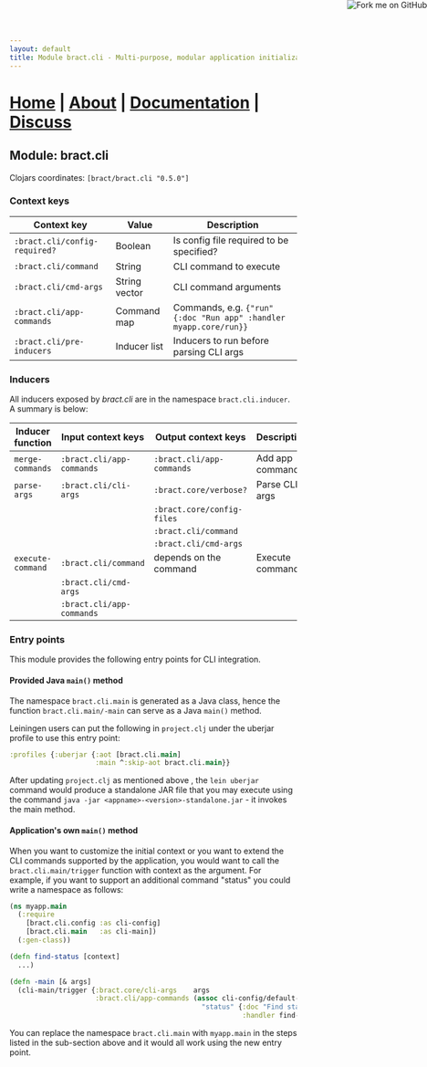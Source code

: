 ```yaml
---
layout: default
title: Module bract.cli - Multi-purpose, modular application initialization framework for Clojure
---
```

# [Home](/) | [About](/about.html) | [Documentation](/documentation.html) | [Discuss](/discuss.html)

## Module: bract.cli

Clojars coordinates: `[bract/bract.cli "0.5.0"]`


### Context keys

| Context key                   | Value         | Description |
|-------------------------------|---------------|-------------|
| `:bract.cli/config-required?` | Boolean       | Is config file required to be specified? |
| `:bract.cli/command`          | String        | CLI command to execute |
| `:bract.cli/cmd-args`         | String vector | CLI command arguments  |
| `:bract.cli/app-commands`     | Command map   | Commands, e.g. `{"run" {:doc "Run app" :handler myapp.core/run}}` |
| `:bract.cli/pre-inducers`     | Inducer list  | Inducers to run before parsing CLI args |


### Inducers

All inducers exposed by _bract.cli_ are in the namespace `bract.cli.inducer`. A summary is below:

| Inducer function  | Input context keys        | Output context keys        | Description |
|-------------------|---------------------------|----------------------------|-------------|
| `merge-commands`  | `:bract.cli/app-commands` | `:bract.cli/app-commands`  | Add app commands|
| `parse-args`      | `:bract.cli/cli-args`     | `:bract.core/verbose?`     | Parse CLI args  |
|                   |                           | `:bract.core/config-files` |                 |
|                   |                           | `:bract.cli/command`       |                 |
|                   |                           | `:bract.cli/cmd-args`      |                 |
| `execute-command` | `:bract.cli/command`      | depends on the command     | Execute command |
|                   | `:bract.cli/cmd-args`     |                            |                 |
|                   | `:bract.cli/app-commands` |                            |                 |


### Entry points

This module provides the following entry points for CLI integration.


#### Provided Java `main()` method

The namespace `bract.cli.main` is generated as a Java class, hence the function `bract.cli.main/-main` can serve as a
Java `main()` method.

Leiningen users can put the following in `project.clj` under the uberjar profile to use this entry point:

```clojure
:profiles {:uberjar {:aot [bract.cli.main]
                     :main ^:skip-aot bract.cli.main}}
```

After updating `project.clj` as mentioned above , the `lein uberjar` command would produce a standalone JAR file that
you may execute using the command `java -jar <appname>-<version>-standalone.jar` - it invokes the main method.


#### Application's own `main()` method

When you want to customize the initial context or you want to extend the CLI commands supported by the application,
you would want to call the `bract.cli.main/trigger` function with context as the argument. For example, if you want to
support an additional command "status" you could write a namespace as follows:


```clojure
(ns myapp.main
  (:require
    [bract.cli.config :as cli-config]
    [bract.cli.main   :as cli-main])
  (:gen-class))

(defn find-status [context]
  ...)

(defn -main [& args]
  (cli-main/trigger {:bract.core/cli-args    args
                     :bract.cli/app-commands (assoc cli-config/default-commands
                                               "status" {:doc "Find status of XYZ"
                                                         :handler find-status})}))
```
  
You can replace the namespace `bract.cli.main` with `myapp.main` in the steps listed in the sub-section above and it
would all work using the new entry point.


<a href='https://github.com/bract'><img style='position: absolute; top: 0; right: 0; border: 0;' src='https://camo.githubusercontent.com/652c5b9acfaddf3a9c326fa6bde407b87f7be0f4/68747470733a2f2f73332e616d617a6f6e6177732e636f6d2f6769746875622f726962626f6e732f666f726b6d655f72696768745f6f72616e67655f6666373630302e706e67' alt='Fork me on GitHub' data-canonical-src='https://s3.amazonaws.com/github/ribbons/forkme_right_orange_ff7600.png'></a>
